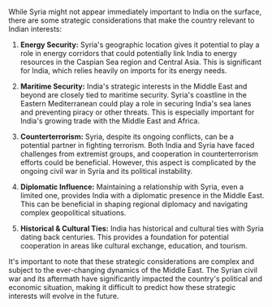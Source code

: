 While Syria might not appear immediately important to India on the surface, there are some strategic considerations that make the country relevant to Indian interests:

1. **Energy Security:** Syria's geographic location gives it potential to play a role in energy corridors that could potentially link India to energy resources in the Caspian Sea region and Central Asia. This is significant for India, which relies heavily on imports for its energy needs. 

2. **Maritime Security:** India's strategic interests in the Middle East and beyond are closely tied to maritime security. Syria's coastline in the Eastern Mediterranean could play a role in securing India's sea lanes and preventing piracy or other threats. This is especially important for India's growing trade with the Middle East and Africa.

3. **Counterterrorism:**  Syria, despite its ongoing conflicts, can be a potential partner in fighting terrorism. Both India and Syria have faced challenges from extremist groups, and cooperation in counterterrorism efforts could be beneficial. However, this aspect is complicated by the ongoing civil war in Syria and its political instability.

4. **Diplomatic Influence:** Maintaining a relationship with Syria, even a limited one, provides India with a diplomatic presence in the Middle East. This can be beneficial in shaping regional diplomacy and navigating complex geopolitical situations. 

5. **Historical & Cultural Ties:** India has historical and cultural ties with Syria dating back centuries. This provides a foundation for potential cooperation in areas like cultural exchange, education, and tourism.

It's important to note that these strategic considerations are complex and subject to the ever-changing dynamics of the Middle East. The Syrian civil war and its aftermath have significantly impacted the country's political and economic situation, making it difficult to predict how these strategic interests will evolve in the future. 
